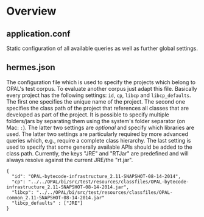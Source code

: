 # Overview

## application.conf
Static configuration of all available queries as well as further global settings.

## hermes.json
The configuration file which is used to specify the projects which belong to OPAL's test corpus. To evaluate another corpus just adapt this file. Basically every project has the following settings: `id`, `cp`, `libcp` and `libcp_defaults`. The first one specifies the unique name of the project. The second one specifies the class path of the project that references all classes that are developed as part of the project. It is possible to specify multiple folders/jars by separating them using the system's folder separator (on Mac: `:`). The latter two settings are *optional* and specify which libraries are used. The latter two settings are particularly required by more advanced queries which, e.g., require a complete class hierarchy. The last setting is used to specify that some generally available APIs should be added to the class path. Currently, the keys "JRE" and "RTJar" are predefined and will always resolve against the current JRE/the "rt.jar".

    {
      "id": "OPAL-bytecode-infrastructure_2.11-SNAPSHOT-08-14-2014",
      "cp": "../../OPAL/bi/src/test/resources/classfiles/OPAL-bytecode-infrastructure_2.11-SNAPSHOT-08-14-2014.jar",
      "libcp": "../../OPAL/bi/src/test/resources/classfiles/OPAL-common_2.11-SNAPSHOT-08-14-2014.jar"
      "libcp_defaults" : ["JRE"]
    }
